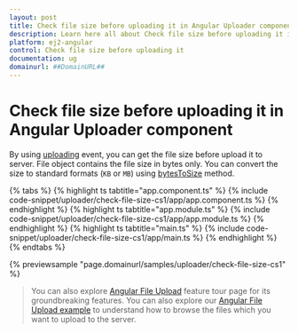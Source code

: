 ```yaml
---
layout: post
title: Check file size before uploading it in Angular Uploader component | Syncfusion
description: Learn here all about Check file size before uploading it in Syncfusion Angular Uploader component of Syncfusion Essential JS 2 and more.
platform: ej2-angular
control: Check file size before uploading it 
documentation: ug
domainurl: ##DomainURL##
---
```


# Check file size before uploading it in Angular Uploader component

By using [uploading](https://ej2.syncfusion.com/angular/documentation/api/uploader/#uploading) event, you can get the file size before upload it to server.
File object contains the file size in bytes only.
You can convert the size to standard formats (`KB` or `MB`) using [bytesToSize](https://ej2.syncfusion.com/angular/documentation/api/uploader/#bytestosize) method.

{% tabs %}
{% highlight ts tabtitle="app.component.ts" %}
{% include code-snippet/uploader/check-file-size-cs1/app/app.component.ts %}
{% endhighlight %}
{% highlight ts tabtitle="app.module.ts" %}
{% include code-snippet/uploader/check-file-size-cs1/app/app.module.ts %}
{% endhighlight %}
{% highlight ts tabtitle="main.ts" %}
{% include code-snippet/uploader/check-file-size-cs1/app/main.ts %}
{% endhighlight %}
{% endtabs %}
  
{% previewsample "page.domainurl/samples/uploader/check-file-size-cs1" %}

> You can also explore [Angular File Upload](https://www.syncfusion.com/angular-ui-components/angular-file-upload) feature tour page for its groundbreaking features. You can also explore our [Angular File Upload example](https://ej2.syncfusion.com/angular/demos/#/material/uploader/default) to understand how to browse the files which you want to upload to the server.
